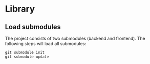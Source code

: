 Library
========

## Load submodules
The project consists of two submodules (backend and frontend). The following steps will load all submodules:

```
git submodule init
git submodule update
```

